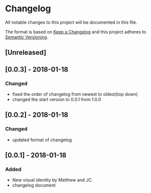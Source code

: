 # Changelog
All notable changes to this project will be documented in this file.

The format is based on [Keep a Changelog](http://keepachangelog.com/en/1.0.0/)
and this project adheres to [Semantic Versioning](http://semver.org/spec/v2.0.0.html).

## [Unreleased]


## [0.0.3] - 2018-01-18
### Changed
- fixed the order of changelog from newest to oldest(top down)
- changed the start version to 0.0.1 from 1.0.0



## [0.0.2] - 2018-01-18
### Changed
- updated format of changelog



## [0.0.1] - 2018-01-18
### Added
- New visual identity by Matthew and JC.
- changelog document

